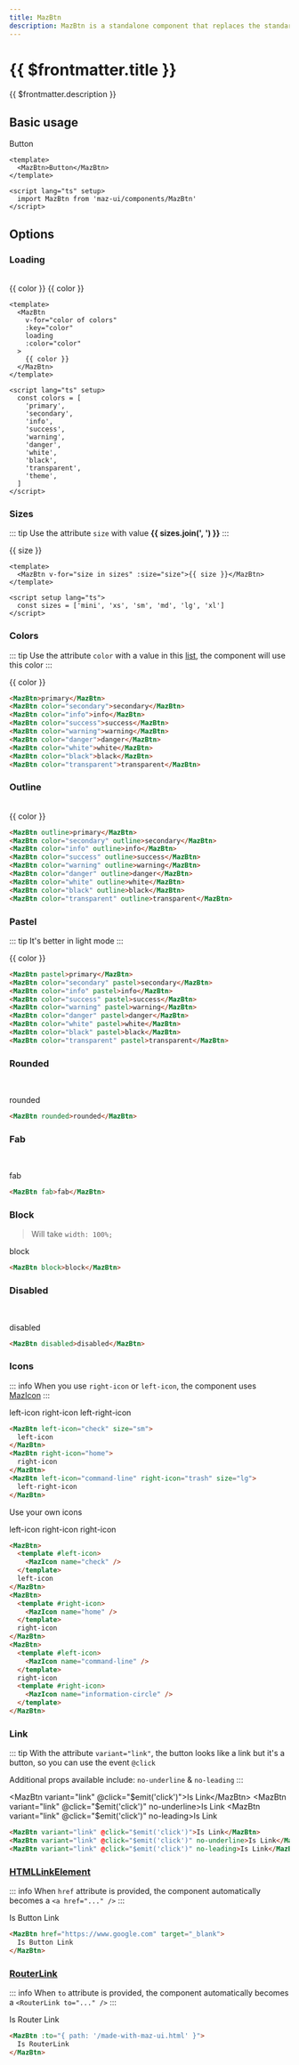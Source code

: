```yaml
---
title: MazBtn
description: MazBtn is a standalone component that replaces the standard html button with a beautiful design system. Many options like colors, sizes, disabled state, loading state, icons are included. Support of router-link and nuxt-link
---
```


# {{ $frontmatter.title }}

{{ $frontmatter.description }}

<!--@include: ./../.vitepress/mixins/getting-started.md-->

## Basic usage

<MazBtn>Button</MazBtn>

```vue
<template>
  <MazBtn>Button</MazBtn>
</template>

<script lang="ts" setup>
  import MazBtn from 'maz-ui/components/MazBtn'
</script>
```

## Options

### Loading

<br />

<div class="flex items-start gap-05 flex-wrap">
  <div v-for="color of colors"
      :key="color" class="maz-flex maz-flex-col maz-flex-center">
    <MazBtn
      loading
      :color="color"
    >
      {{ color }}
    </MazBtn>
    <span class="maz-text-muted maz-text-xs"> {{ color }} </span>
  </div>
</div>

```vue
<template>
  <MazBtn
    v-for="color of colors"
    :key="color"
    loading
    :color="color"
  >
    {{ color }}
  </MazBtn>
</template>

<script lang="ts" setup>
  const colors = [
    'primary',
    'secondary',
    'info',
    'success',
    'warning',
    'danger',
    'white',
    'black',
    'transparent',
    'theme',
  ]
</script>
```

### Sizes

::: tip
Use the attribute `size` with value **{{ sizes.join(', ') }}**
:::

<div class="flex items-start gap-05 items-center flex-wrap">
  <MazBtn v-for="size in sizes" :size="size">{{ size }}</MazBtn>
</div>

```vue
<template>
  <MazBtn v-for="size in sizes" :size="size">{{ size }}</MazBtn>
</template>

<script setup lang="ts">
  const sizes = ['mini', 'xs', 'sm', 'md', 'lg', 'xl']
</script>
```

### Colors

::: tip
Use the attribute `color` with a value in this [list](./../guide/colors.md), the component will use this color
:::

<div class="flex items-start gap-05 flex-wrap">
  <MazBtn v-for="color of colors" :key="color" :color="color">{{ color }}</MazBtn>
</div>

```html
<MazBtn>primary</MazBtn>
<MazBtn color="secondary">secondary</MazBtn>
<MazBtn color="info">info</MazBtn>
<MazBtn color="success">success</MazBtn>
<MazBtn color="warning">warning</MazBtn>
<MazBtn color="danger">danger</MazBtn>
<MazBtn color="white">white</MazBtn>
<MazBtn color="black">black</MazBtn>
<MazBtn color="transparent">transparent</MazBtn>
```

### Outline

<br />

<div class="flex items-start gap-05 flex-wrap">
  <MazBtn v-for="color of colors" :color="color" outline>{{ color }}</MazBtn>
</div>

```html
<MazBtn outline>primary</MazBtn>
<MazBtn color="secondary" outline>secondary</MazBtn>
<MazBtn color="info" outline>info</MazBtn>
<MazBtn color="success" outline>success</MazBtn>
<MazBtn color="warning" outline>warning</MazBtn>
<MazBtn color="danger" outline>danger</MazBtn>
<MazBtn color="white" outline>white</MazBtn>
<MazBtn color="black" outline>black</MazBtn>
<MazBtn color="transparent" outline>transparent</MazBtn>
```

### Pastel

::: tip
It's better in light mode
:::

<div class="flex items-start gap-05 rounded maz-p-3 flex-wrap">
  <MazBtn v-for="color of colors" :color="color" pastel>{{ color }}</MazBtn>
</div>

```html
<MazBtn pastel>primary</MazBtn>
<MazBtn color="secondary" pastel>secondary</MazBtn>
<MazBtn color="info" pastel>info</MazBtn>
<MazBtn color="success" pastel>success</MazBtn>
<MazBtn color="warning" pastel>warning</MazBtn>
<MazBtn color="danger" pastel>danger</MazBtn>
<MazBtn color="white" pastel>white</MazBtn>
<MazBtn color="black" pastel>black</MazBtn>
<MazBtn color="transparent" pastel>transparent</MazBtn>
```

### Rounded

<br />

<MazBtn rounded>rounded</MazBtn>

```html
<MazBtn rounded>rounded</MazBtn>
```

### Fab

<br />

<MazBtn fab>fab</MazBtn>

```html
<MazBtn fab>fab</MazBtn>
```

### Block

> Will take `width: 100%;`

<MazBtn block>block</MazBtn>

```html
<MazBtn block>block</MazBtn>
```

### Disabled

<br />

<MazBtn disabled>disabled</MazBtn>

```html
<MazBtn disabled>disabled</MazBtn>
```

### Icons

::: info
When you use `right-icon` or `left-icon`, the component uses [MazIcon](./maz-icon.md)
:::

<div class="flex items-start gap-05 rounded flex-wrap">
  <MazBtn left-icon="check" size="sm">
    left-icon
  </MazBtn>
  <MazBtn right-icon="home">
    right-icon
  </MazBtn>
  <MazBtn left-icon="command-line" right-icon="trash" size="lg">
    left-right-icon
  </MazBtn>
</div>

```html
<MazBtn left-icon="check" size="sm">
  left-icon
</MazBtn>
<MazBtn right-icon="home">
  right-icon
</MazBtn>
<MazBtn left-icon="command-line" right-icon="trash" size="lg">
  left-right-icon
</MazBtn>
```

Use your own icons

<div class="flex items-start gap-05 rounded flex-wrap">
  <MazBtn>
    <template #left-icon>
      <MazIcon name="check" />
    </template>
    left-icon
  </MazBtn>
  <MazBtn>
    <template #right-icon>
      <MazIcon name="home" />
    </template>
    right-icon
  </MazBtn>
  <MazBtn>
    <template #left-icon>
      <MazIcon name="command-line" />
    </template>
    right-icon
    <template #right-icon>
      <MazIcon name="information-circle" />
    </template>
  </MazBtn>
</div>

```html
<MazBtn>
  <template #left-icon>
    <MazIcon name="check" />
  </template>
  left-icon
</MazBtn>
<MazBtn>
  <template #right-icon>
    <MazIcon name="home" />
  </template>
  right-icon
</MazBtn>
<MazBtn>
  <template #left-icon>
    <MazIcon name="command-line" />
  </template>
  right-icon
  <template #right-icon>
    <MazIcon name="information-circle" />
  </template>
</MazBtn>
```

### Link

::: tip
With the attribute `variant="link"`, the button looks like a link but it's a button, so you can use the event `@click`

Additional props available include: `no-underline` & `no-leading`
:::

<MazBtn variant="link" @click="$emit('click')">Is Link</MazBtn>
<MazBtn variant="link" @click="$emit('click')" no-underline>Is Link</MazBtn>
<MazBtn variant="link" @click="$emit('click')" no-leading>Is Link</MazBtn>

```html
<MazBtn variant="link" @click="$emit('click')">Is Link</MazBtn>
<MazBtn variant="link" @click="$emit('click')" no-underline>Is Link</MazBtn>
<MazBtn variant="link" @click="$emit('click')" no-leading>Is Link</MazBtn>
```

### [HTMLLinkElement](https://developer.mozilla.org/en-US/docs/Web/API/HTMLLinkElement)

::: info
When `href` attribute is provided, the component automatically becomes a `<a href="..." />`
:::

<MazBtn href="https://www.google.com" target="_blank">Is Button Link</MazBtn>

```html
<MazBtn href="https://www.google.com" target="_blank">
  Is Button Link
</MazBtn>
```

### [RouterLink](https://router.vuejs.org/api/#router-link)

::: info
When `to` attribute is provided, the component automatically becomes a `<RouterLink to="..." />`
:::

<MazBtn :to="{ path: '/made-with-maz-ui.html' }">Is Router Link</MazBtn>

```html
<MazBtn :to="{ path: '/made-with-maz-ui.html' }">
  Is RouterLink
</MazBtn>
```

<script setup lang="ts">
  import { computed } from 'vue'

  const colors = [
    'primary',
    'secondary',
    'info',
    'success',
    'warning',
    'danger',
    'white',
    'black',
    'transparent',
    'theme',
  ]

  const sizes = ['mini', 'xs', 'sm', 'md', 'lg', 'xl']
</script>

<!--@include: ./../.vitepress/generated-docs/maz-btn.doc.md-->